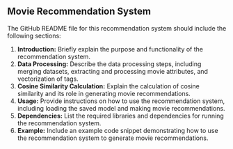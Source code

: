## Movie Recommendation System

The GitHub README file for this recommendation system should include the following sections:
1. **Introduction:** Briefly explain the purpose and functionality of the recommendation system.
2. **Data Processing:** Describe the data processing steps, including merging datasets, extracting and processing movie attributes, and vectorization of tags.
3. **Cosine Similarity Calculation:** Explain the calculation of cosine similarity and its role in generating movie recommendations.
4. **Usage:** Provide instructions on how to use the recommendation system, including loading the saved model and making movie recommendations.
5. **Dependencies:** List the required libraries and dependencies for running the recommendation system.
6. **Example:** Include an example code snippet demonstrating how to use the recommendation system to generate movie recommendations.
